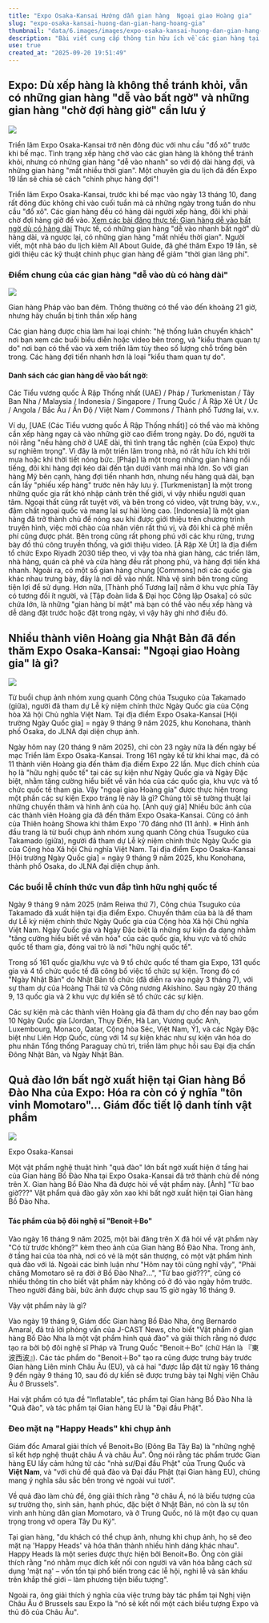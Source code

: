 ```yaml
---
title: "Expo Osaka-Kansai Hướng dẫn gian hàng  Ngoại giao Hoàng gia"
slug: "expo-osaka-kansai-huong-dan-gian-hang-hoang-gia"
thumbnail: "data/6.images/images/expo-osaka-kansai-huong-dan-gian-hang-hoang-gia.webp"
description: "Bài viết cung cấp thông tin hữu ích về các gian hàng tại Expo Osaka-Kansai, chỉ ra gian hàng dễ vào và gian hàng cần chờ lâu. Đồng thời, nêu bật vai trò của hoàng gia Nhật Bản trong ngoại giao văn hóa tại sự kiện, đặc biệt là sự kiện Ngày Quốc gia Việt Nam. Cuối cùng, khám phá vật phẩm 'quả đào' độc đáo tại gian hàng Bồ Đào Nha."
use: true
created_at: "2025-09-20 19:51:49"
---
```


## Expo: Dù xếp hàng là không thể tránh khỏi, vẫn có những gian hàng "dễ vào bất ngờ" và những gian hàng "chờ đợi hàng giờ" cần lưu ý

![](/images/20250920-00116778-nallabout-000-1-view.webp)

Triển lãm Expo Osaka-Kansai trở nên đông đúc với nhu cầu "đổ xô" trước khi bế mạc. Tình trạng xếp hàng chờ vào các gian hàng là không thể tránh khỏi, nhưng có những gian hàng "dễ vào nhanh" so với độ dài hàng đợi, và những gian hàng "mất nhiều thời gian". Một chuyên gia du lịch đã đến Expo 19 lần sẽ chia sẻ cách "chinh phục hàng đợi"!

Triển lãm Expo Osaka-Kansai, trước khi bế mạc vào ngày 13 tháng 10, đang rất đông đúc không chỉ vào cuối tuần mà cả những ngày trong tuần do nhu cầu "đổ xô". Các gian hàng đều có hàng dài người xếp hàng, đôi khi phải chờ đợi hàng giờ để vào.
[Xem các bài đăng thực tế: Gian hàng dễ vào bất ngờ dù có hàng dài](https://news.allabout.co.jp/articles/o/101521/?page=2&FM=af_headlines.yahoo&af_type=news&af_id=news_original101521&utm_source=headlines.yahoo&utm_medium=af&utm_campaign=news_original101521&utm_from=news)
Thực tế, có những gian hàng "dễ vào nhanh bất ngờ" dù hàng dài, và ngược lại, có những gian hàng "mất nhiều thời gian". Người viết, một nhà báo du lịch kiêm All About Guide, đã ghé thăm Expo 19 lần, sẽ giới thiệu các kỹ thuật chinh phục gian hàng để giảm "thời gian lãng phí".

### Điểm chung của các gian hàng "dễ vào dù có hàng dài"

![](/images/20250920-00116778-nallabout-001-1-view.webp)

Gian hàng Pháp vào ban đêm. Thông thường có thể vào đến khoảng 21 giờ, nhưng hãy chuẩn bị tinh thần xếp hàng

Các gian hàng được chia làm hai loại chính: "hệ thống luân chuyển khách" nơi bạn xem các buổi biểu diễn hoặc video bên trong, và "kiểu tham quan tự do" nơi bạn có thể vào và xem triển lãm tùy theo số lượng chỗ trống bên trong. Các hàng đợi tiến nhanh hơn là loại "kiểu tham quan tự do".

#### Danh sách các gian hàng dễ vào bất ngờ:
Các Tiểu vương quốc Ả Rập Thống nhất (UAE) / Pháp / Turkmenistan / Tây Ban Nha / Malaysia / Indonesia / Singapore / Trung Quốc / Ả Rập Xê Út / Úc / Angola / Bắc Âu / Ấn Độ / Việt Nam / Commons / Thành phố Tương lai, v.v.

Ví dụ, [UAE (Các Tiểu vương quốc Ả Rập Thống nhất)] có thể vào mà không cần xếp hàng ngay cả vào những giờ cao điểm trong ngày. Do đó, người ta nói rằng "nếu hàng chờ ở UAE dài, thì tình trạng tắc nghẽn (của Expo) thực sự nghiêm trọng". Vì đây là một triển lãm trong nhà, nó rất hữu ích khi trời mưa hoặc khi thời tiết nóng bức.
[Pháp] là một trong những gian hàng nổi tiếng, đôi khi hàng đợi kéo dài đến tận dưới vành mái nhà lớn. So với gian hàng Mỹ bên cạnh, hàng đợi tiến nhanh hơn, nhưng nếu hàng quá dài, bạn cần lấy "phiếu xếp hàng" trước nên hãy lưu ý.
[Turkmenistan] là một trong những quốc gia rất khó nhập cảnh trên thế giới, vì vậy nhiều người quan tâm. Ngoại thất cũng rất tuyệt vời, và bên trong có video, vật trưng bày, v.v., đậm chất ngoại quốc và mang lại sự hài lòng cao.
[Indonesia] là một gian hàng đã trở thành chủ đề nóng sau khi được giới thiệu trên chương trình truyền hình, việc mời chào của nhân viên rất thú vị, và đôi khi cà phê miễn phí cũng được phát. Bên trong cũng rất phong phú với các khu rừng, trưng bày đồ thủ công truyền thống, và giới thiệu video.
[Ả Rập Xê Út] là địa điểm tổ chức Expo Riyadh 2030 tiếp theo, vì vậy tòa nhà gian hàng, các triển lãm, nhà hàng, quán cà phê và cửa hàng đều rất phong phú, và hàng đợi tiến khá nhanh. Ngoài ra, có một số gian hàng chung [Commons] nơi các quốc gia khác nhau trưng bày, đây là nơi dễ vào nhất. Nhà vệ sinh bên trong cũng tiện lợi để sử dụng. Hơn nữa, [Thành phố Tương lai] nằm ở khu vực phía Tây có tương đối ít người, và [Tập đoàn Iida & Đại học Công lập Osaka] có sức chứa lớn, là những "gian hàng bí mật" mà bạn có thể vào nếu xếp hàng và dễ dàng đặt trước hoặc đặt trong ngày, vì vậy hãy ghi nhớ điều đó.

## Nhiều thành viên Hoàng gia Nhật Bản đã đến thăm Expo Osaka-Kansai: "Ngoại giao Hoàng gia" là gì?

![](/images/20250920-00000001-matomeshi-000-3-view.webp)

Từ buổi chụp ảnh nhóm xung quanh Công chúa Tsuguko của Takamado (giữa), người đã tham dự Lễ kỷ niệm chính thức Ngày Quốc gia của Cộng hòa Xã hội Chủ nghĩa Việt Nam. Tại địa điểm Expo Osaka-Kansai [Hội trường Ngày Quốc gia] = ngày 9 tháng 9 năm 2025, khu Konohana, thành phố Osaka, do JLNA đại diện chụp ảnh.

Ngày hôm nay (20 tháng 9 năm 2025), chỉ còn 23 ngày nữa là đến ngày bế mạc Triển lãm Expo Osaka-Kansai. Trong 161 ngày kể từ khi khai mạc, đã có 11 thành viên Hoàng gia đến thăm địa điểm Expo 22 lần. Mục đích chính của họ là "hữu nghị quốc tế" tại các sự kiện như Ngày Quốc gia và Ngày Đặc biệt, nhằm tăng cường hiểu biết về văn hóa của các quốc gia, khu vực và tổ chức quốc tế tham gia. Vậy "ngoại giao Hoàng gia" được thực hiện trong một phần các sự kiện Expo tráng lệ này là gì? Chúng tôi sẽ tường thuật lại những chuyến thăm và hình ảnh của họ.
[Ảnh quý giá] Nhiều bức ảnh của các thành viên Hoàng gia đã đến thăm Expo Osaka-Kansai. Cũng có ảnh của Thiên hoàng Showa khi thăm Expo '70 đáng nhớ (11 ảnh).
※ Hình ảnh đầu trang là từ buổi chụp ảnh nhóm xung quanh Công chúa Tsuguko của Takamado (giữa), người đã tham dự Lễ kỷ niệm chính thức Ngày Quốc gia của Cộng hòa Xã hội Chủ nghĩa Việt Nam. Tại địa điểm Expo Osaka-Kansai [Hội trường Ngày Quốc gia] = ngày 9 tháng 9 năm 2025, khu Konohana, thành phố Osaka, do JLNA đại diện chụp ảnh.

### Các buổi lễ chính thức vun đắp tình hữu nghị quốc tế

Ngày 9 tháng 9 năm 2025 (năm Reiwa thứ 7), Công chúa Tsuguko của Takamado đã xuất hiện tại địa điểm Expo. Chuyến thăm của bà là để tham dự Lễ kỷ niệm chính thức Ngày Quốc gia của Cộng hòa Xã hội Chủ nghĩa Việt Nam. Ngày Quốc gia và Ngày Đặc biệt là những sự kiện đa dạng nhằm "tăng cường hiểu biết về văn hóa" của các quốc gia, khu vực và tổ chức quốc tế tham gia, đóng vai trò là nơi "hữu nghị quốc tế".

Trong số 161 quốc gia/khu vực và 9 tổ chức quốc tế tham gia Expo, 131 quốc gia và 4 tổ chức quốc tế đã công bố việc tổ chức sự kiện. Trong đó có "Ngày Nhật Bản" do Nhật Bản tổ chức (đã diễn ra vào ngày 3 tháng 7), với sự tham dự của Hoàng Thái tử và Công nương Akishino. Sau ngày 20 tháng 9, 13 quốc gia và 2 khu vực dự kiến sẽ tổ chức các sự kiện.

Các sự kiện mà các thành viên Hoàng gia đã tham dự cho đến nay bao gồm 10 Ngày Quốc gia [Jordan, Thụy Điển, Hà Lan, Vương quốc Anh, Luxembourg, Monaco, Qatar, Cộng hòa Séc, Việt Nam, Ý], và các Ngày Đặc biệt như Liên Hợp Quốc, cùng với 14 sự kiện khác như sự kiện văn hóa do phu nhân Tổng thống Paraguay chủ trì, triển lãm phục hồi sau Đại địa chấn Đông Nhật Bản, và Ngày Nhật Bản.

## Quả đào lớn bất ngờ xuất hiện tại Gian hàng Bồ Đào Nha của Expo: Hóa ra còn có ý nghĩa "tôn vinh Momotaro"... Giám đốc tiết lộ danh tính vật phẩm

![](/images/20250919-00000021-jct-000-2-view.webp)

Expo Osaka-Kansai

Một vật phẩm nghệ thuật hình "quả đào" lớn bất ngờ xuất hiện ở tầng hai của Gian hàng Bồ Đào Nha tại Expo Osaka-Kansai đã trở thành chủ đề nóng trên X. Gian hàng Bồ Đào Nha đã được hỏi về vật phẩm này.
[Ảnh] "Từ bao giờ???" Vật phẩm quả đào gây xôn xao khi bất ngờ xuất hiện tại Gian hàng Bồ Đào Nha.

#### Tác phẩm của bộ đôi nghệ sĩ "Benoit＋Bo"

Vào ngày 16 tháng 9 năm 2025, một bài đăng trên X đã hỏi về vật phẩm này "Có từ trước không?" kèm theo ảnh của Gian hàng Bồ Đào Nha. Trong ảnh, ở tầng hai của tòa nhà, nơi có vẻ là một sân thượng, có một vật phẩm hình quả đào với lá. Ngoài các bình luận như "Hôm nay tôi cũng nghĩ vậy", "Phải chăng Momotaro sẽ ra đời ở Bồ Đào Nha?...", "Từ bao giờ???", cũng có nhiều thông tin cho biết vật phẩm này không có ở đó vào ngày hôm trước. Theo người đăng bài, bức ảnh được chụp sau 15 giờ ngày 16 tháng 9.

Vậy vật phẩm này là gì?

Vào ngày 19 tháng 9, Giám đốc Gian hàng Bồ Đào Nha, ông Bernardo Amaral, đã trả lời phỏng vấn của J-CAST News, cho biết "Vật phẩm ở gian hàng Bồ Đào Nha là một vật phẩm hình quả đào" và giải thích rằng nó được tạo ra bởi bộ đôi nghệ sĩ Pháp và Trung Quốc "Benoit＋Bo" (chữ Hán là 『東波西波』). Các tác phẩm do "Benoit＋Bo" tạo ra cũng được trưng bày trước Gian hàng Liên minh Châu Âu (EU), và cả hai "được lắp đặt từ ngày 16 tháng 9 đến ngày 9 tháng 10, sau đó dự kiến sẽ được trưng bày tại Nghị viện Châu Âu ở Brussels".

Hai vật phẩm có tựa đề "Inflatable", tác phẩm tại Gian hàng Bồ Đào Nha là "Quả đào", và tác phẩm tại Gian hàng EU là "Đại đầu Phật".

### Đeo mặt nạ "Happy Heads" khi chụp ảnh

Giám đốc Amaral giải thích về Benoit+Bo (Đông Ba Tây Ba) là "những nghệ sĩ kết hợp nghệ thuật châu Á và châu Âu". Ông nói rằng tác phẩm trước Gian hàng EU lấy cảm hứng từ các "nhà sư/Đại đầu Phật" của Trung Quốc và **Việt Nam**, và "với chủ đề quả đào và Đại đầu Phật (tại Gian hàng EU), chúng mang ý nghĩa sâu sắc bên trong vẻ ngoài vui tươi".

Về quả đào làm chủ đề, ông giải thích rằng "ở châu Á, nó là biểu tượng của sự trường thọ, sinh sản, hạnh phúc, đặc biệt ở Nhật Bản, nó còn là sự tôn vinh anh hùng dân gian Momotaro, và ở Trung Quốc, nó là một đạo cụ quan trọng trong vở opera Tây Du Ký".

Tại gian hàng, "du khách có thể chụp ảnh, nhưng khi chụp ảnh, họ sẽ đeo mặt nạ 'Happy Heads' và hóa thân thành nhiều hình dáng khác nhau". Happy Heads là một series được thực hiện bởi Benoit+Bo. Ông còn giải thích rằng "nó nhằm mục đích kết nối con người và văn hóa bằng cách sử dụng 'mặt nạ' – vốn tồn tại phổ biến trong các lễ hội, nghi lễ và sân khấu trên khắp thế giới – làm phương tiện biểu tượng".

Ngoài ra, ông giải thích ý nghĩa của việc trưng bày tác phẩm tại Nghị viện Châu Âu ở Brussels sau Expo là "nó sẽ kết nối một cách biểu tượng Expo và thủ đô của Châu Âu".